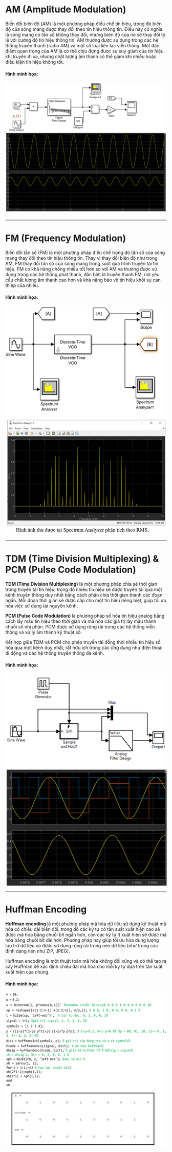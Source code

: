 # AM (Amplitude Modulation)
Biến đổi biên độ (AM) là một phương pháp điều chế tín hiệu, trong đó biên độ của sóng mang được thay đổi theo tín hiệu thông tin. Điều này có nghĩa là sóng mang có tần số không thay đổi, nhưng biên độ của nó sẽ thay đổi tỷ lệ với cường độ tín hiệu thông tin. AM thường được sử dụng trong các hệ thống truyền thanh (radio AM) và một số loại liên lạc viễn thông. Một đặc điểm quan trọng của AM là có thể chịu đựng được sự suy giảm của tín hiệu khi truyền đi xa, nhưng chất lượng âm thanh có thể giảm khi nhiễu hoặc điều kiện tín hiệu không tốt.

#### Hình minh họa:
![AM Signal](https://github.com/tuan22th4/HCMUS-ET-PRJ/blob/main/Telecommunications%20and%20Networks/_DEMO/AM%20(0).png)

---

# FM (Frequency Modulation)
Biến đổi tần số (FM) là một phương pháp điều chế trong đó tần số của sóng mang thay đổi theo tín hiệu thông tin. Thay vì thay đổi biên độ như trong AM, FM thay đổi tần số của sóng mang trong suốt quá trình truyền tải tín hiệu. FM có khả năng chống nhiễu tốt hơn so với AM và thường được sử dụng trong các hệ thống phát thanh, đặc biệt là truyền thanh FM, nơi yêu cầu chất lượng âm thanh cao hơn và khả năng bảo vệ tín hiệu khỏi sự can thiệp của nhiễu.

#### Hình minh họa:
![FM Signal](https://github.com/tuan22th4/HCMUS-ET-PRJ/blob/main/Telecommunications%20and%20Networks/_DEMO/FM.PNG)

---

# TDM (Time Division Multiplexing) & PCM (Pulse Code Modulation)
**TDM (Time Division Multiplexing)** là một phương pháp chia sẻ thời gian trong truyền tải tín hiệu, trong đó nhiều tín hiệu sẽ được truyền tải qua một kênh truyền thông duy nhất bằng cách phân chia thời gian thành các đoạn ngắn. Mỗi đoạn thời gian sẽ được cấp cho một tín hiệu riêng biệt, giúp tối ưu hóa việc sử dụng tài nguyên kênh.

**PCM (Pulse Code Modulation)** là phương pháp số hóa tín hiệu analog bằng cách lấy mẫu tín hiệu theo thời gian và mã hóa các giá trị lấy mẫu thành chuỗi số nhị phân. PCM được sử dụng rộng rãi trong các hệ thống viễn thông và xử lý âm thanh kỹ thuật số.

Kết hợp giữa TDM và PCM cho phép truyền tải đồng thời nhiều tín hiệu số hóa qua một kênh duy nhất, rất hữu ích trong các ứng dụng như điện thoại di động và các hệ thống truyền thông đa kênh.

#### Hình minh họa:
![TDM PCM](https://github.com/tuan22th4/HCMUS-ET-PRJ/blob/main/Telecommunications%20and%20Networks/_DEMO/PCM-TDM.PNG)

---

# Huffman Encoding
**Huffman encoding** là một phương pháp mã hóa dữ liệu sử dụng kỹ thuật mã hóa có chiều dài biến đổi, trong đó các ký tự có tần suất xuất hiện cao sẽ được mã hóa bằng chuỗi bit ngắn hơn, còn các ký tự ít xuất hiện sẽ được mã hóa bằng chuỗi bit dài hơn. Phương pháp này giúp tối ưu hóa dung lượng lưu trữ dữ liệu và được sử dụng rộng rãi trong nén dữ liệu (như trong các định dạng nén như ZIP, JPEG).

Huffman encoding là một thuật toán mã hóa không đối xứng và có thể tạo ra cây Huffman để xác định chiều dài mã hóa cho mỗi ký tự dựa trên tần suất xuất hiện của chúng.

#### Hình minh họa:
![Huffman Encoding](https://github.com/tuan22th4/HCMUS-ET-PRJ/blob/main/Telecommunications%20and%20Networks/_DEMO/Huffman.PNG)
